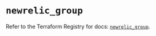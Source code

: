 # `newrelic_group`

Refer to the Terraform Registry for docs: [`newrelic_group`](https://registry.terraform.io/providers/newrelic/newrelic/3.52.1/docs/resources/group).
